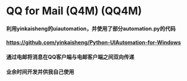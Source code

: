 # QQ for Mail (Q4M) (QQ4M)
#### 利用yinkaisheng的uiautomation，并使用了部分automation.py的代码
#### https://github.com/yinkaisheng/Python-UIAutomation-for-Windows
#### 通过电邮将消息在QQ客户端与电邮客户端之间双向传递
#### 业余时间开发并供我自己使用
